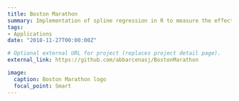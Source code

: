 ```yaml
---
title: Boston Marathon
summary: Implementation of spline regression in R to measure the effect of pacing strategies on finish times.
tags:
- Applications
date: "2018-11-27T00:00:00Z"

# Optional external URL for project (replaces project detail page).
external_link: https://github.com/abbarcenasj/BostonMarathon

image:
  caption: Boston Marathon logo
  focal_point: Smart
---
```

